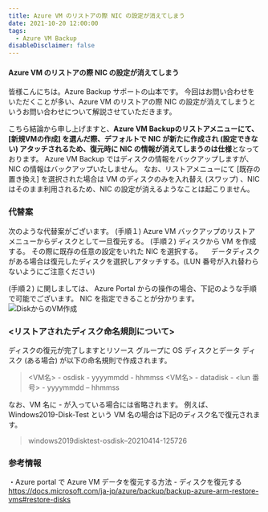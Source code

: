 ```yaml
---
title: Azure VM のリストアの際 NIC の設定が消えてしまう
date: 2021-10-20 12:00:00
tags:
  - Azure VM Backup
disableDisclaimer: false
---
```


<!-- more -->
####  Azure VM のリストアの際 NIC の設定が消えてしまう
皆様こんにちは。Azure Backup サポートの山本です。
今回はお問い合わせをいただくことが多い、Azure VM のリストアの際 NIC の設定が消えてしまうというお問い合わせについて解説させていただきます。

こちら結論から申し上げますと、**Azure VM Backupのリストアメニューにて、[新規VMの作成] を選んだ際、デフォルトで NIC が新たに作成され (設定できない) アタッチされるため、復元時に NIC の情報が消えてしまうのは仕様**となっております。
Azure VM Backup ではディスクの情報をバックアップしますが、NIC の情報はバックアップいたしません。
なお、リストアメニューにて [既存の置き換え] を選択された場合は VM のディスクのみを入れ替え (スワップ) 、NIC はそのまま利用されるため、NIC の設定が消えるようなことは起こりません。


### 代替案
次のような代替案がございます。
(手順１) Azure VM バックアップのリストア メニューからディスクとして一旦復元する。
(手順２) ディスクから VM を作成する。
	  その際に既存の任意の設定をいれた NIC を選択する。
	　データディスクがある場合は復元したディスクを選択しアタッチする。(LUN 番号が入れ替わらないようにご注意ください)

(手順２) に関しましては、 Azure Portal からの操作の場合、下記のような手順で可能でございます。
NIC を指定できることが分かります。
![DiskからのVM作成](https://user-images.githubusercontent.com/71251920/137943407-1dad9711-f799-4921-9365-17f1ac006f3b.png)


### <リストアされたディスク命名規則について>
ディスクの復元が完了しますとリソース グループに OS ディスクとデータ ディスク (ある場合) が以下の命名規則で作成されます。

>    <VM名> - osdisk - yyyymmdd - hhmmss
>    <VM名> - datadisk - <lun 番号> - yyyymmdd – hhmmss


なお、VM 名に - が入っている場合には省略されます。
例えば、Windows2019-Disk-Test という VM 名の場合は下記のディスク名で復元されます。
　　　
>windows2019disktest-osdisk–20210414-125726

### 参考情報
・Azure portal で Azure VM データを復元する方法 - ディスクを復元する
https://docs.microsoft.com/ja-jp/azure/backup/backup-azure-arm-restore-vms#restore-disks


